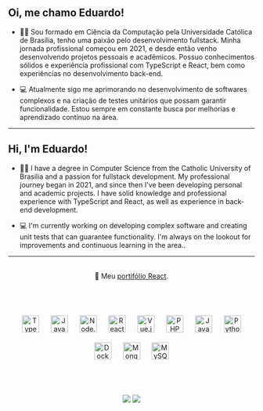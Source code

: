 ## Oi, me chamo Eduardo!

- 👨‍🎓 Sou formado em Ciência da Computação pela Universidade Católica de Brasília, tenho uma paixão pelo desenvolvimento fullstack. Minha jornada profissional começou em 2021, e desde então venho desenvolvendo projetos pessoais e acadêmicos. Possuo conhecimentos sólidos e experiência profissional com TypeScript e React, bem como experiências no desenvolvimento back-end.

- 💻 Atualmente sigo me aprimorando no desenvolvimento de softwares complexos  e na criação de testes unitários que possam garantir funcionalidade. Estou sempre em constante busca por melhorias e aprendizado contínuo na área. 

<hr />

## Hi, I'm Eduardo!

- 👨‍🎓 I have a degree in Computer Science from the Catholic University of Brasilia and a passion for fullstack development. My professional journey began in 2021, and since then I've been developing personal and academic projects. I have solid knowledge and professional experience with TypeScript and React, as well as experience in back-end development.

- 💻 I'm currently working on developing complex software and creating unit tests that can guarantee functionality. I'm always on the lookout for improvements and continuous learning in the area..

<hr />

<br>

<div align="center">
👤 Meu <a href="https://eduardopontes.netlify.app/">portifólio React</a>.
</div>

<br><br>

<div align="center">  
<a href="https://www.typescriptlang.org/" target="_blank"><img style="margin: 10px" src="https://profilinator.rishav.dev/skills-assets/typescript-original.svg" alt="TypeScript" height="35" /></a>  
<a href="https://www.javascript.com/" target="_blank"><img style="margin: 10px" src="https://profilinator.rishav.dev/skills-assets/javascript-original.svg" alt="JavaScript" height="35" /></a>  
<a href="https://nodejs.org/" target="_blank"><img style="margin: 10px" src="https://profilinator.rishav.dev/skills-assets/nodejs-original-wordmark.svg" alt="Node.js" height="35" /></a>  
<a href="https://reactjs.org/" target="_blank"><img style="margin: 10px" src="https://profilinator.rishav.dev/skills-assets/react-original-wordmark.svg" alt="React" height="35" /></a>  
<a href="https://vuejs.org/" target="_blank"><img style="margin: 10px" src="https://profilinator.rishav.dev/skills-assets/vuejs-original-wordmark.svg" alt="Vue.js" height="35" /></a>  
<a href="https://www.php.net/" target="_blank"><img style="margin: 10px" src="https://profilinator.rishav.dev/skills-assets/php-original.svg" alt="PHP" height="35" /></a>  
<a href="https://www.java.com/" target="_blank"><img style="margin: 10px" src="https://profilinator.rishav.dev/skills-assets/java-original-wordmark.svg" alt="Java" height="35" /></a>  
<a href="https://www.python.org/" target="_blank"><img style="margin: 10px" src="https://profilinator.rishav.dev/skills-assets/python-original.svg" alt="Python" height="35" /></a>  
<a href="https://www.docker.com/" target="_blank"><img style="margin: 10px" src="https://profilinator.rishav.dev/skills-assets/docker-original-wordmark.svg" alt="Docker" height="35" /></a>  
<a href="https://www.mongodb.com/" target="_blank"><img style="margin: 10px" src="https://profilinator.rishav.dev/skills-assets/mongodb-original-wordmark.svg" alt="MongoDB" height="35" /></a>  
<a href="https://www.mysql.com/" target="_blank"><img style="margin: 10px" src="https://profilinator.rishav.dev/skills-assets/mysql-original-wordmark.svg" alt="MySQL" height="35" /></a>  
</div>

<br><br>

<div align="center">
    <a href="https://www.linkedin.com/in/eduardolpsss/" target="_blank"><img
            src="https://img.shields.io/badge/-LinkedIn-%230077B5?style=for-the-badge&logo=linkedin&logoColor=white"
            target="_blank"></a>
    <a href="mailto:eduardo.pontes2801@gmail.com"><img
            src="https://img.shields.io/badge/-Gmail-%23333?style=for-the-badge&logo=gmail&logoColor=white"
            target="_blank"></a>
</div>
